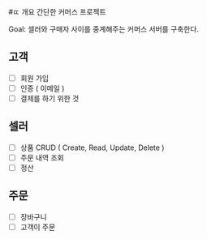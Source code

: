 #ㄸ 개요
간단한 커머스 프로젝트

Goal: 셀러와 구매자 사이를 중계해주는 커머스 서버를 구축한다.

## 고객
- [ ] 회원 가입
- [ ] 인증 ( 이메일 )
- [ ] 결제를 하기 위한 것

## 셀러
- [ ] 상품 CRUD ( Create, Read, Update, Delete )
- [ ] 주문 내역 조회
- [ ] 정산
  
## 주문
- [ ] 장바구니
- [ ] 고객이 주문
